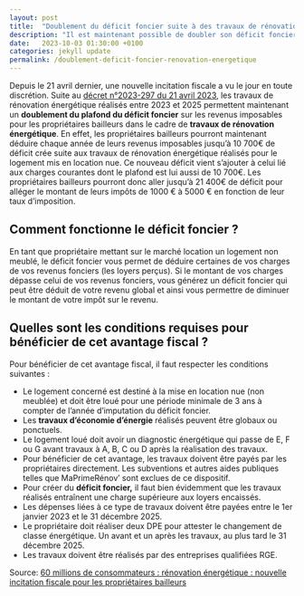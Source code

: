 ```yaml
---
layout: post
title:  "Doublement du déficit foncier suite à des travaux de rénovation énergétique"
description: "Il est maintenant possible de doubler son déficit foncier et d'alléger ses impôts suite à la réalisation de travaux énergétique pour les biens locatifs"
date:   2023-10-03 01:30:00 +0100
categories: jekyll update
permalink: /doublement-deficit-foncier-renovation-energetique
---
```

Depuis le 21 avril dernier, une nouvelle incitation fiscale a vu le jour en toute discrétion. Suite au [décret n°2023-297 du 21 avril 2023](https://www.legifrance.gouv.fr/jorf/id/JORFTEXT000047476729), les travaux de rénovation énergétique réalisés entre 2023 et 2025 permettent maintenant un **doublement du plafond du déficit foncier** sur les revenus imposables pour les propriétaires bailleurs dans le cadre de **travaux de rénovation énergétique**. 
En effet, les propriétaires bailleurs pourront maintenant déduire chaque année de leurs revenus imposables jusqu’à 10 700€ de déficit crée suite aux travaux de rénovation énergétique réalisés pour le logement mis en location nue. Ce nouveau déficit vient s’ajouter à celui lié aux charges courantes dont le plafond est lui aussi de 10 700€. Les propriétaires bailleurs pourront donc aller jusqu’à 21 400€ de déficit pour alléger le montant de leurs impôts de 1000 € à 5000 € en fonction de leur taux d’imposition.

## Comment fonctionne le déficit foncier ?
En tant que propriétaire mettant sur le marché location un logement non meublé, le déficit foncier vous permet de déduire certaines de vos charges de vos revenus fonciers (les loyers perçus). Si le montant de vos charges dépasse celui de vos revenus fonciers, vous générez un déficit foncier qui peut être déduit de votre revenu global et ainsi vous permettre de diminuer le montant de votre impôt sur le revenu.

## Quelles sont les conditions requises pour bénéficier de cet avantage fiscal ?
Pour bénéficier de cet avantage fiscal, il faut respecter les conditions suivantes : 
- Le logement concerné est destiné à la mise en location nue (non meublée) et doit être loué pour une période minimale de 3 ans à compter de l’année d’imputation du déficit foncier.
- Les **travaux d’économie d’énergie** réalisés peuvent être globaux ou ponctuels.
- Le logement loué doit avoir un diagnostic énergétique qui passe de E, F ou G avant travaux à A, B, C ou D après la réalisation des travaux.
- Pour bénéficier de cet avantage, les travaux doivent être payés par les propriétaires directement. Les subventions et autres aides publiques telles que MaPrimeRénov’ sont exclues de ce dispositif.
- Pour créer du **déficit foncier,** il faut bien évidemment que les travaux réalisés entraînent une charge supérieure aux loyers encaissés.
- Les dépenses liées à ce type de travaux doivent être payées entre le 1er janvier 2023 et le 31 décembre 2025.
- Le propriétaire doit réaliser deux DPE pour attester le changement de classe énergétique. Un avant et un après les travaux, au plus tard le 31 décembre 2025.
- Les travaux doivent être réalisés par des entreprises qualifiées RGE.

Source:
[60 millions de consommateurs : rénovation énergétique : nouvelle incitation fiscale pour les propriétaires bailleurs](https://www.60millions-mag.com/2023/10/03/renovation-energetique-nouvelle-incitation-fiscale-pour-les-proprietaires-bailleurs-22033#:~:text=R%C3%A9novation%20%C3%A9nerg%C3%A9tique%20%3A%20nouvelle%20incitation%20fiscale%20pour%20les%20propri%C3%A9taires%20bailleurs,-Partager&text=Les%20bailleurs%20r%C3%A9alisant%20des%20travaux,d'imp%C3%B4t%20suppl%C3%A9mentaires%20par%20an.)